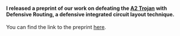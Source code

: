 #### I released a preprint of our work on defeating the [A2 Trojan](https://ieeexplore.ieee.org/document/7546493) with **Defensive Routing**, a defensive integrated circuit layout technique.

You can find the link to the preprint [here](https://arxiv.org/abs/1906.08842).
